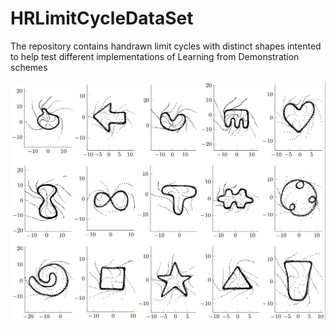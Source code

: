 # HRLimitCycleDataSet
The repository contains handrawn limit cycles with distinct shapes intented to help test different implementations of Learning from Demonstration schemes


![image](images/shapes.png)